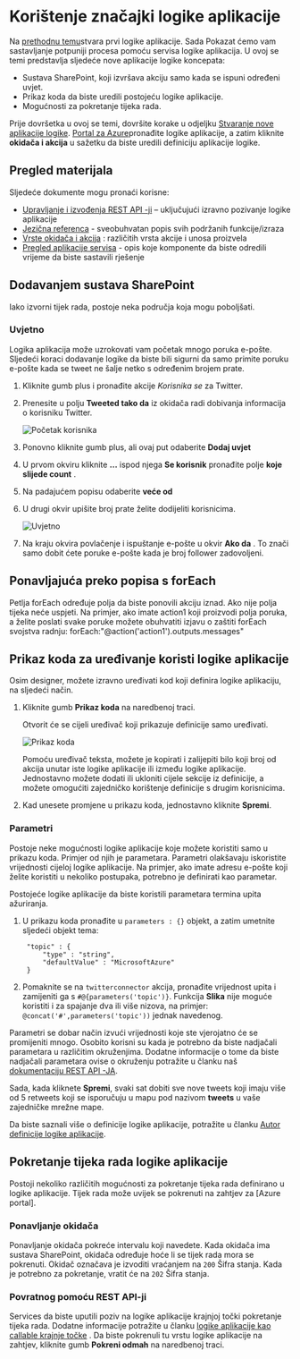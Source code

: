 <properties 
    pageTitle="Korištenje značajki aplikacije logike | Microsoft Azure" 
    description="Saznajte kako koristiti napredne značajke logike aplikacije." 
    authors="stepsic-microsoft-com" 
    manager="erikre" 
    editor="" 
    services="logic-apps" 
    documentationCenter=""/>

<tags
    ms.service="logic-apps"
    ms.workload="integration"
    ms.tgt_pltfrm="na"
    ms.devlang="na"
    ms.topic="article"
    ms.date="03/28/2016"
    ms.author="stepsic"/> 
    
# <a name="use-logic-apps-features"></a>Korištenje značajki logike aplikacije

Na [prethodnu temu](app-service-logic-create-a-logic-app.md)stvara prvi logike aplikacije. Sada Pokazat ćemo vam sastavljanje potpuniji procesa pomoću servisa logike aplikacija. U ovoj se temi predstavlja sljedeće nove aplikacije logike koncepata:

- Sustava SharePoint, koji izvršava akciju samo kada se ispuni određeni uvjet.
- Prikaz koda da biste uredili postojeću logike aplikacije.
- Mogućnosti za pokretanje tijeka rada.

Prije dovršetka u ovoj se temi, dovršite korake u odjeljku [Stvaranje nove aplikacije logike](app-service-logic-create-a-logic-app.md). [Portal za Azure]pronađite logike aplikacije, a zatim kliknite **okidača i akcija** u sažetku da biste uredili definiciju aplikacije logike.

## <a name="reference-material"></a>Pregled materijala

Sljedeće dokumente mogu pronaći korisne:

- [Upravljanje i izvođenja REST API -ji](https://msdn.microsoft.com/library/azure/mt643787.aspx) – uključujući izravno pozivanje logike aplikacije
- [Jezična referenca](https://msdn.microsoft.com/library/azure/mt643789.aspx) - sveobuhvatan popis svih podržanih funkcije/izraza
- [Vrste okidača i akcija](https://msdn.microsoft.com/library/azure/mt643939.aspx) : različitih vrsta akcije i unosa proizvela
- [Pregled aplikacije servisa](../app-service/app-service-value-prop-what-is.md) - opis koje komponente da biste odredili vrijeme da biste sastavili rješenje

## <a name="adding-conditional-logic"></a>Dodavanjem sustava SharePoint

Iako izvorni tijek rada, postoje neka područja koja mogu poboljšati. 


### <a name="conditional"></a>Uvjetno
Logika aplikacija može uzrokovati vam početak mnogo poruka e-pošte. Sljedeći koraci dodavanje logike da biste bili sigurni da samo primite poruku e-pošte kada se tweet ne šalje netko s određenim brojem prate. 

1. Kliknite gumb plus i pronađite akcije *Korisnika se* za Twitter.

2. Prenesite u polju **Tweeted tako da** iz okidača radi dobivanja informacija o korisniku Twitter.

    ![Početak korisnika](./media/app-service-logic-use-logic-app-features/getuser.png)

3. Ponovno kliknite gumb plus, ali ovaj put odaberite **Dodaj uvjet**

4. U prvom okviru kliknite **...** ispod njega **Se korisnik** pronađite polje **koje slijede count** .

5. Na padajućem popisu odaberite **veće od**

6. U drugi okvir upišite broj prate želite dodijeliti korisnicima.

    ![Uvjetno](./media/app-service-logic-use-logic-app-features/conditional.png)

7.  Na kraju okvira povlačenje i ispuštanje e-pošte u okvir **Ako da** . To znači samo dobit ćete poruke e-pošte kada je broj follower zadovoljeni.

## <a name="repeating-over-a-list-with-foreach"></a>Ponavljajuća preko popisa s forEach

Petlja forEach određuje polja da biste ponovili akciju iznad. Ako nije polja tijeka neće uspjeti. Na primjer, ako imate action1 koji proizvodi polja poruka, a želite poslati svake poruke možete obuhvatiti izjavu o zaštiti forEach svojstva radnju: forEach:"@action('action1').outputs.messages"
 

## <a name="using-the-code-view-to-edit-a-logic-app"></a>Prikaz koda za uređivanje koristi logike aplikacije

Osim designer, možete izravno uređivati kod koji definira logike aplikaciju, na sljedeći način. 

1. Kliknite gumb **Prikaz koda** na naredbenoj traci. 

    Otvorit će se cijeli uređivač koji prikazuje definicije samo uređivati.

    ![Prikaz koda](./media/app-service-logic-use-logic-app-features/codeview.png)

    Pomoću uređivač teksta, možete je kopirati i zalijepiti bilo koji broj od akcija unutar iste logike aplikacije ili između logike aplikacije. Jednostavno možete dodati ili ukloniti cijele sekcije iz definicije, a možete omogućiti zajedničko korištenje definicije s drugim korisnicima.

2. Kad unesete promjene u prikazu koda, jednostavno kliknite **Spremi**. 

### <a name="parameters"></a>Parametri
Postoje neke mogućnosti logike aplikacije koje možete koristiti samo u prikazu koda. Primjer od njih je parametara. Parametri olakšavaju iskoristite vrijednosti cijeloj logike aplikacije. Na primjer, ako imate adresu e-pošte koji želite koristiti u nekoliko postupaka, potrebno je definirati kao parametar.

Postojeće logike aplikacije da biste koristili parametara termina upita ažuriranja.

1. U prikazu koda pronađite u `parameters : {}` objekt, a zatim umetnite sljedeći objekt tema:

        "topic" : {
            "type" : "string",
            "defaultValue" : "MicrosoftAzure"
        }
    
2. Pomaknite se na `twitterconnector` akcija, pronađite vrijednost upita i zamijeniti ga s `#@{parameters('topic')}`.
    Funkcija **Slika** nije moguće koristiti i za spajanje dva ili više nizova, na primjer: `@concat('#',parameters('topic'))` jednak navedenog. 
 
Parametri se dobar način izvući vrijednosti koje ste vjerojatno će se promijeniti mnogo. Osobito korisni su kada je potrebno da biste nadjačali parametara u različitim okruženjima. Dodatne informacije o tome da biste nadjačali parametara ovise o okruženju potražite u članku naš [dokumentaciju REST API -JA](https://msdn.microsoft.com/library/mt643787.aspx).

Sada, kada kliknete **Spremi**, svaki sat dobiti sve nove tweets koji imaju više od 5 retweets koji se isporučuju u mapu pod nazivom **tweets** u vaše zajedničke mrežne mape.

Da biste saznali više o definicije logike aplikacije, potražite u članku [Autor definicije logike aplikacije](app-service-logic-author-definitions.md).

## <a name="starting-a-logic-app-workflow"></a>Pokretanje tijeka rada logike aplikacije
Postoji nekoliko različitih mogućnosti za pokretanje tijeka rada definirano u logike aplikacije. Tijek rada može uvijek se pokrenuti na zahtjev za [Azure portal].

### <a name="recurrence-triggers"></a>Ponavljanje okidača
Ponavljanje okidača pokreće intervalu koji navedete. Kada okidača ima sustava SharePoint, okidača određuje hoće li se tijek rada mora se pokrenuti. Okidač označava je izvoditi vraćanjem na `200` Šifra stanja. Kada je potrebno za pokretanje, vratit će na `202` Šifra stanja.

### <a name="callback-using-rest-apis"></a>Povratnog pomoću REST API-ji
Services da biste uputili poziv na logike aplikacije krajnjoj točki pokretanje tijeka rada. Dodatne informacije potražite u članku [logike aplikacije kao callable krajnje točke](app-service-logic-connector-http.md) . Da biste pokrenuli tu vrstu logike aplikacije na zahtjev, kliknite gumb **Pokreni odmah** na naredbenoj traci. 

<!-- Shared links -->
[Portal za Azure]: https://portal.azure.com 